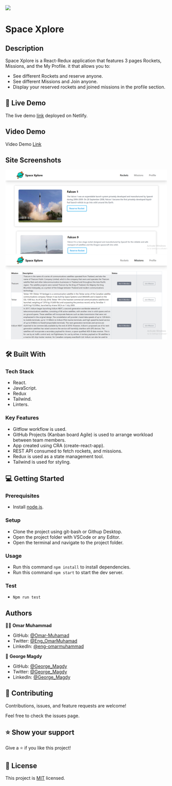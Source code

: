 ![](https://img.shields.io/badge/Microverse-blueviolet)
# Space Xplore
## Description
Space Xplore is a React-Redux application that features 3 pages Rockets, Missions, and the My Profile. it that allows you to:

- See different Rockets and reserve anyone.
- See different Missions and Join anyone.
- Display your reserved rockets and joined missions in the profile section.


## 🚀 Live Demo

The live demo [link](https://space-xplore.netlify.app/) deployed on Netlify.

## Video Demo

Video Demo [Link](https://drive.google.com/file/d/1MFIgsDCAyO6s45lenErA36nYgRwH3bFy/view?usp=sharing)

## Site Screenshots

![screenshot](./Screenshot-1.png)
![screenshot](./Screenshot-2.png)


## 🛠 Built With

### Tech Stack

- React.
- JavaScript.
- Redux
- Tailwind.
- Linters.

### Key Features

- Gitflow workflow is used.
- GitHub Projects (Kanban board Agile) is used to arrange workload between team members.
- App created using CRA (create-react-app).
- REST API consumed to fetch rockets, and missions.
- Redux is used as a state management tool.
- Tailwind is used for styling.

## 💻 Getting Started

### Prerequisites

- Install [node.js](https://nodejs.org/en/).
  
### Setup

- Clone the project using git-bash or Githup Desktop.
- Open the project folder with VSCode or any Editor.
- Open the terminal and navigate to the project folder.

### Usage

- Run this command `npm install` to install dependencies.
- Run this command `npm start` to start the dev server.

### Test

- `Npm run test`

## Authors

👨‍💻 **Omar Muhammad**

- GitHub: [@Omar-Muhamad](https://github.com/Omar-Muhamad)
- Twitter: [@Eng_OmarMuhamad](https://twitter.com/Eng_OmarMuhamad)
- LinkedIn: [@eng-omarmuhammad](https://www.linkedin.com/in/eng-omarmuhammad/)

👤 **George Magdy**

- GitHub: [@George_Magdy](https://github.com/gemmen29)
- Twitter: [@George_Magdy](https://twitter.com/georgtriple1)
- LinkedIn: [@George_Magdy](https://www.linkedin.com/in/george-magdy-840/)

## 🤝 Contributing

Contributions, issues, and feature requests are welcome!

Feel free to check the issues page.

## ⭐️ Show your support

Give a ⭐️ if you like this project!

## 📝 License

This project is [MIT](./MIT.md) licensed.
